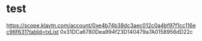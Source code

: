 # test



https://scope.klaytn.com/account/0xe4b74b38dc3aec012c0a4bf97f1cc116ec96f631?tabId=txList
0x31DCa6780Dea994f23D140479a7A0158956dD22c
